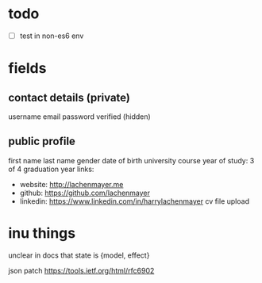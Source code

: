 # todo

- [ ] test in non-es6 env


# fields

## contact details (private)

username
email
password
verified (hidden)

## public profile

first name
last name
gender
date of birth
university
course
year of study: 3 of 4
graduation year
links:
  - website: <a>http://lachenmayer.me</a>
  - github: <a>https://github.com/lachenmayer</a>
  - linkedin: <a>https://www.linkedin.com/in/harrylachenmayer</a>
cv file upload


# inu things

unclear in docs that state is {model, effect}


json patch
https://tools.ietf.org/html/rfc6902
